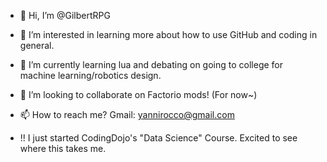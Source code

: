 - 👋 Hi, I’m @GilbertRPG
- 👀 I’m interested in learning more about how to use GitHub and coding in general.
- 🌱 I’m currently learning lua and debating on going to college for machine learning/robotics design.
- 💞️ I’m looking to collaborate on Factorio mods! (For now~)
- 📫 How to reach me? Gmail: yannirocco@gmail.com

- !! I just started CodingDojo's "Data Science" Course. Excited to see where this takes me.

<!---
GilbertRPG/GilbertRPG is a ✨ special ✨ repository because its `README.md` (this file) appears on your GitHub profile.
You can click the Preview link to take a look at your changes.
--->
